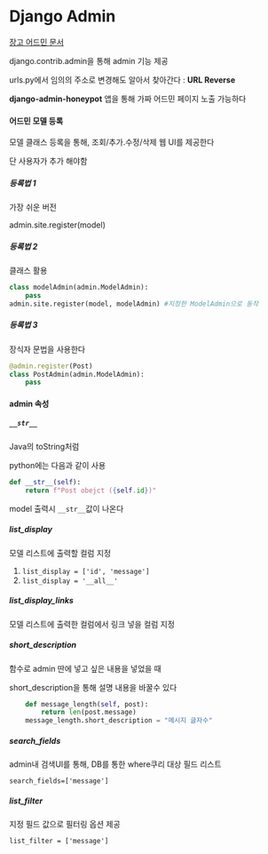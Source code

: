 # Django Admin

[장고 어드민 문서](https://docs.djangoproject.com/ko/3.1/ref/contrib/admin/)



django.contrib.admin을 통해 admin 기능 제공

urls.py에서 임의의 주소로 변경해도 알아서 찾아간다 : **URL Reverse**



**django-admin-honeypot** 앱을 통해 가짜 어드민 페이지 노출 가능하다



#### 어드민 모델 등록

모델 클래스 등록을 통해, 조회/추가.수정/삭제 웹 UI를 제공한다

단 사용자가 추가 해야함



##### 등록법 1

가장 쉬운 버전

admin.site.register(model)



##### 등록법 2

클래스 활용

```python
class modelAdmin(admin.ModelAdmin):
    pass
admin.site.register(model, modelAdmin) #지정한 ModelAdmin으로 동작
```



##### 등록법 3

장식자 문법을 사용한다

```python
@admin.register(Post)
class PostAdmin(admin.ModelAdmin):
    pass
```





#### admin 속성

##### `__str__`

Java의 toString처럼

python에는 다음과 같이 사용

```python
def __str__(self):
    return f"Post obejct ({self.id})"
```

model 출력시 `__str__`값이 나온다

##### list_display

모델 리스트에 출력할 컬럼 지정

1. `list_display = ['id', 'message']`
2. `list_display = '__all__'`

##### list_display_links

모델 리스트에 출력한 컬럼에서 링크 넣을 컬럼 지정

##### short_description

함수로 admin 딴에 넣고 싶은 내용을 넣었을 때

short_description을 통해 설명 내용을 바꿀수 있다

```python
    def message_length(self, post):
        return len(post.message)
    message_length.short_description = "메시지 글자수"
```

##### search_fields

admin내 검색UI를 통해, DB를 통한 where쿠리 대상 필드 리스트

`search_fields=['message']`

##### list_filter

지정 필드 값으로 필터링 옵션 제공

`list_filter = ['message'] `

